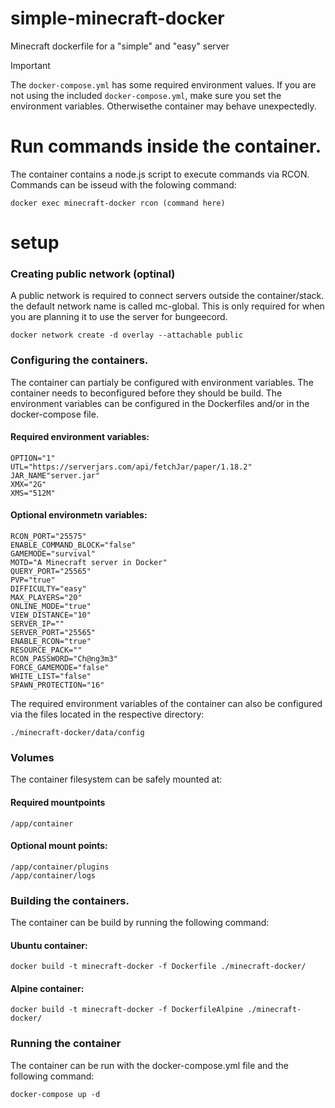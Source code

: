# simple-minecraft-docker
Minecraft dockerfile for a "simple" and "easy" server

> [!IMPORTANT]
> The `docker-compose.yml` has some required environment values.
> If you are not using the included `docker-compose.yml`, make sure you set the environment variables.
> Otherwisethe container may behave unexpectedly.

# Run commands inside the container.
The container contains a node.js script to execute commands via RCON.
Commands can be isseud with the folowing command:
```
docker exec minecraft-docker rcon (command here)
```

# setup
### Creating public network (optinal)
A public network is required to connect servers outside the container/stack. the default network name is called mc-global.
This is only required for when you are planning it to use the server for bungeecord.
```
docker network create -d overlay --attachable public
```

### Configuring the containers.
The container can partialy be configured with environment variables.
The container needs to beconfigured before they should be build.
The environment variables can be configured in the Dockerfiles and/or in the docker-compose file.
#### Required environment variables:
```
OPTION="1"
UTL="https://serverjars.com/api/fetchJar/paper/1.18.2"
JAR_NAME"server.jar"
XMX="2G"
XMS="512M"
```
#### Optional environmetn variables:
```
RCON_PORT="25575"
ENABLE_COMMAND_BLOCK="false"
GAMEMODE="survival"
MOTD="A Minecraft server in Docker"
QUERY_PORT="25565"
PVP="true"
DIFFICULTY="easy"
MAX_PLAYERS="20"
ONLINE_MODE="true"
VIEW_DISTANCE="10"
SERVER_IP=""
SERVER_PORT="25565"
ENABLE_RCON="true"
RESOURCE_PACK=""
RCON_PASSWORD="Ch@ng3m3"
FORCE_GAMEMODE="false"
WHITE_LIST="false"
SPAWN_PROTECTION="16"

```
The required environment variables of the container can also be configured via the files located in the respective directory:
```
./minecraft-docker/data/config
```

### Volumes
The container filesystem can be safely mounted at:
#### Required mountpoints
```
/app/container
```
#### Optional mount points:
```
/app/container/plugins
/app/container/logs
```

### Building the containers.
The container can be build by running the following command:
#### Ubuntu container:
```
docker build -t minecraft-docker -f Dockerfile ./minecraft-docker/
```
#### Alpine container:
```
docker build -t minecraft-docker -f DockerfileAlpine ./minecraft-docker/
```

### Running the container
The container can be run with the docker-compose.yml file and the following command:
```
docker-compose up -d
```
